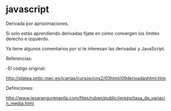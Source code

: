 # javascript

Derivada por aproximaciones.

Si solo estás aprendiendo derivadas fíjate en cómo convergen los límites derecho e izquierdo. 

Ya tiene algunos comentarios por si te interesan las derivadas y JavaScript.

Referencias:

-El código original:

http://platea.pntic.mec.es/jcarias/cursos/cns2/03html/09derivadashtml.htm

Definiciones:

http://www.iesarangurenavila.com/files/ruben/public/jerezp/tasa_de_variacin_media.html
